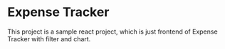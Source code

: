 # Expense Tracker

This project is a sample react project, which is just frontend of Expense Tracker with filter and chart.
